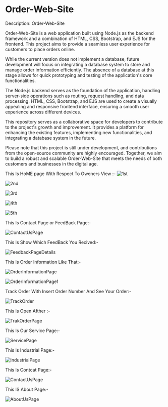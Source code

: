 # Order-Web-Site
Description: Order-Web-Site

Order-Web-Site is a web application built using Node.js as the backend framework and a combination of HTML, CSS, Bootstrap, and EJS for the frontend. This project aims to provide a seamless user experience for customers to place orders online.

While the current version does not implement a database, future development will focus on integrating a database system to store and manage order information efficiently. The absence of a database at this stage allows for quick prototyping and testing of the application's core functionalities.

The Node.js backend serves as the foundation of the application, handling server-side operations such as routing, request handling, and data processing. HTML, CSS, Bootstrap, and EJS are used to create a visually appealing and responsive frontend interface, ensuring a smooth user experience across different devices.

This repository serves as a collaborative space for developers to contribute to the project's growth and improvement. It provides a platform for enhancing the existing features, implementing new functionalities, and integrating a database system in the future.

Please note that this project is still under development, and contributions from the open-source community are highly encouraged. Together, we aim to build a robust and scalable Order-Web-Site that meets the needs of both customers and businesses in the digital age.

This Is HoME page With Respect To Oweners View :-
![1st](https://github.com/chetanbnagmoti/Order-Web-Site/assets/119286565/f1c2174a-1079-421d-b000-6fc98ba6d7e7)

![2nd](https://github.com/chetanbnagmoti/Order-Web-Site/assets/119286565/5413517c-0727-495c-93fc-5545109e93d4)

![3rd](https://github.com/chetanbnagmoti/Order-Web-Site/assets/119286565/e8c8783b-1951-4545-ba5c-fd32f332e548)

![4th](https://github.com/chetanbnagmoti/Order-Web-Site/assets/119286565/0ec3c98d-dcd7-4bb9-8454-dedd0c5bfc1e)

![5th](https://github.com/chetanbnagmoti/Order-Web-Site/assets/119286565/641b563c-3499-42c4-aea7-c1e78e5f12c3)


This Is Contact Page or FeedBack Page:-

![ContactUsPage](https://github.com/chetanbnagmoti/Order-Web-Site/assets/119286565/a3b36bcf-ce9d-49e4-9548-f34a80b39163)

This Is Show Which FeedBack You Recived:-


![FeedbackPageDetails](https://github.com/chetanbnagmoti/Order-Web-Site/assets/119286565/cd59fde8-3ad1-4d45-8b28-e600fdc87bef)

This Is Order Information Like That:-

![OrderInformationPage](https://github.com/chetanbnagmoti/Order-Web-Site/assets/119286565/724d32f2-e5de-4a6f-a2a8-e9e7f43a4a1a)

![OrderInformationPage1](https://github.com/chetanbnagmoti/Order-Web-Site/assets/119286565/22a79d43-99c0-4791-9187-56075ec1360b)

Track Order With Insert Order Number And See Your Order:-

![TrackOrder](https://github.com/chetanbnagmoti/Order-Web-Site/assets/119286565/e059af16-f3f1-45b6-ba4c-24169df85dce)

This Is Open Afther :-

![TrakOrderPage](https://github.com/chetanbnagmoti/Order-Web-Site/assets/119286565/83f2110e-52be-4e91-bf5a-e20df691b08a)

This Is Our Service Page:-

![ServicePage](https://github.com/chetanbnagmoti/Order-Web-Site/assets/119286565/1bce5ffe-a55e-4cbb-a2f2-e8a81143ce88)

This Is Industrial Page:-

![IndustrialPage](https://github.com/chetanbnagmoti/Order-Web-Site/assets/119286565/a0671c9a-8f0e-46bf-b001-f0f7e2d775b0)

This Is Contcat Page:-

![ContactUsPage](https://github.com/chetanbnagmoti/Order-Web-Site/assets/119286565/92470df7-2571-4af1-b3b5-18c898b32f76)

This IS About Page:-

![AboutUsPage](https://github.com/chetanbnagmoti/Order-Web-Site/assets/119286565/6142aaa4-9e75-4981-b48a-5ed47679faa3)
